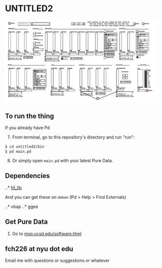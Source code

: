 # UNTITLED2

![untitled](https://raw.githubusercontent.com/fdch/untitled2/master/img/untitled2.jpg "untitled2")

## To run the thing

If you already have Pd

7. From terminal, go to this repository's directory and run "run":

```
$ cd untitled2/bin
$ pd main.pd
```

8. Or simply open ``main.pd`` with your latest Pure Data.

## Dependencies

..* [fd_lib](https://github.com/fdch/fd_lib)

And you can get these on ``deken`` (Pd > Help > Find Externals) 

..* vbap
..* ggee


## Get Pure Data


1. Go to [msp.ucsd.edu/software.html](http://msp.ucsd.edu/software.html)


## fch226 at nyu dot edu

Email me with questions or suggestions or whatever
